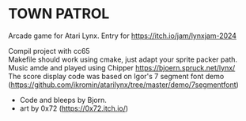 
# TOWN PATROL

Arcade game for Atari Lynx. Entry for https://itch.io/jam/lynxjam-2024

Compil project with cc65 \
Makefile should work using cmake, just adapt your sprite packer path. \
Music amde and played using Chipper https://bjoern.spruck.net/lynx/ \
The score display code was based on Igor's 7 segment font demo (https://github.com/ikromin/atarilynx/tree/master/demo/7segmentfont)

- Code and bleeps by Bjorn.
- art by 0x72 (https://0x72.itch.io/)